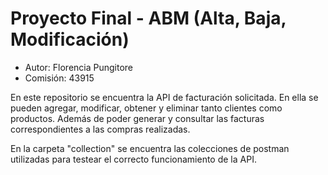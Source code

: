 # Proyecto Final - ABM (Alta, Baja, Modificación)

* Autor: Florencia Pungitore
* Comisión: 43915

En este repositorio se encuentra la API de facturación solicitada. En ella se pueden agregar, modificar, obtener y eliminar tanto clientes como productos. Además de poder generar y consultar las facturas correspondientes a las compras realizadas.

En la carpeta "collection" se encuentra las colecciones de postman utilizadas para testear el correcto funcionamiento de la API.